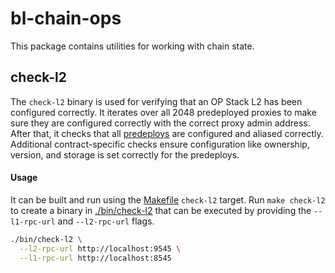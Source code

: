 # bl-chain-ops

This package contains utilities for working with chain state.

## check-l2

The `check-l2` binary is used for verifying that an OP Stack L2
has been configured correctly. It iterates over all 2048 predeployed
proxies to make sure they are configured correctly with the correct
proxy admin address. After that, it checks that all [predeploys](../bl-bindings/predeploys/addresses.go)
are configured and aliased correctly. Additional contract-specific
checks ensure configuration like ownership, version, and storage
is set correctly for the predeploys.

#### Usage

It can be built and run using the [Makefile](./Makefile) `check-l2` target.
Run `make check-l2` to create a binary in [./bin/check-l2](./bin/check-l2)
that can be executed by providing the `--l1-rpc-url` and `--l2-rpc-url` flags.

```sh
./bin/check-l2 \
  --l2-rpc-url http://localhost:9545 \
  --l1-rpc-url http://localhost:8545
```
